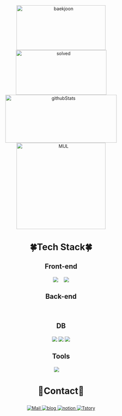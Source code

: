 <div  style = "display: flex;  align-items: center; flex-direction: column;  justify-content: center;" align = "center";>
<!-- font-size 를 조절하면 원하는 크기로 글자를 조절할 수 있습니다.-->
  <!-- Designed and developed in-house at Oreuda (https://oreuda.kr) -->
  <!-- 불편 사항 및 문의는 tykimdream@gmail.com으로 보내주세요 -->
 <!-- <div key="6">
    <a href = "https://oreuda.kr/">
      <img
        src=https://oreuda.kr/api/v1/plant/card?nickname=tykimdream
        alt="oreuda"
      />
    </a>
  </div>
  -->
  <div key="1">
    <img src=http://mazassumnida.wtf/api/v2/generate_badge?boj=tykimdream width="280" height="140" alt="baekjoon" />
    <img src=http://mazandi.herokuapp.com/api?handle=tykimdream&theme=warm width="285" height="140" alt="solved" />
  </div>
  
  <div key="2">
    <img src=https://github-readme-stats.vercel.app/api?username=tykimdream&show_icons=true&theme=onedark width="350" height="150" alt="githubStats" />
  </div>
  
  <div key="3">
    <img src=https://github-readme-stats.vercel.app/api/top-langs/?username=tykimdream&theme=merko width="280" height=270 alt="MUL" />
  </div>
  
  <div key="4">
   <h3 style ="font-size : 2em; font-weight:700;">🍀Tech Stack🍀</h3>
    <div ><h3 key=0 style ="font-size : 1.5em; font-weight:700;">Front-end</h3><div ">
      <img
          key=728909.2829016014
          style = "margin: 5px 5px;"
          src=https://img.shields.io/badge/html5-e44b23?style=flat&logo=html5&logoColor=white
          alt=""
        />
      <img
          key=400069.7175827708
          style = "margin: 5px 5px;"
          src=https://img.shields.io/badge/javascript-f1e05a?style=flat&logo=javascript&logoColor=white
          alt=""
        /> <img
          key=530422.4198346423
          style = "margin: 5px 5px;"
          src=https://img.shields.io/badge/typescript-31859c?style=flat&logo=typescript&logoColor=white
          alt=""
        />
      <img src="https://img.shields.io/badge/jQuery-0769AD?style=flat-square&logo=jQuery&logoColor=white"/>
       <img
          key=674891.8184379778
          style = "margin: 5px 5px;"
          src=https://img.shields.io/badge/css-563d7c?style=flat&logo=css&logoColor=white
          alt=""
        /> 
      <img src="https://img.shields.io/badge/Tailwind CSS-06B6D4?style=flat-square&logo=Tailwind CSS&logoColor=white"/>
      <img
          key=538419.1401725815
          style = "margin: 5px 5px;"
          src=https://img.shields.io/badge/react-61DAFB?style=flat&logo=react&logoColor=white
          alt=""
        /> <img
          key=182973.445786954
          style = "margin: 5px 5px;"
          src=https://img.shields.io/badge/vue.js-4FC08D?style=flat&logo=vue.js&logoColor=white
          alt=""
        /> <img
          key=969077.9736312556
          style = "margin: 5px 5px;"
          src=https://img.shields.io/badge/next.js-000000?style=flat&logo=next.js&logoColor=white
          alt=""
        />
    </div><h3 key=1 style ="font-size : 1.5em; font-weight:700;">Back-end</h3><div ">
      <img
          key=280181.31470125855
          style = "margin: 5px 5px;"
          src=https://img.shields.io/badge/java-b07219?style=flat&logo=java&logoColor=white
          alt=""
        /> <img
          key=126207.18072140837
          style = "margin: 5px 5px;"
          src=https://img.shields.io/badge/php-4f5d95?style=flat&logo=php&logoColor=white
          alt=""
        /> <img
          key=446291.9641793436
          style = "margin: 5px 5px;"
          src=https://img.shields.io/badge/c-555?style=flat&logo=c&logoColor=white
          alt=""
        /> <img
          key=437744.6724432938
          style = "margin: 5px 5px;"
          src=https://img.shields.io/badge/python-3581ba?style=flat&logo=python&logoColor=white
          alt=""
        /> <img
          key=17712.34013617513
          style = "margin: 5px 5px;"
          src=https://img.shields.io/badge/node.js-339933?style=flat&logo=node.js&logoColor=white
          alt=""
        /> <img
          key=637881.9337059885
          style = "margin: 5px 5px;"
          src=https://img.shields.io/badge/spring-6DB33F?style=flat&logo=spring&logoColor=white
          alt=""
        /> <img
          key=638588.1497452474
          style = "margin: 5px 5px;"
          src=https://img.shields.io/badge/springboot-6DB33F?style=flat&logo=springboot&logoColor=white
          alt=""
        /></div>
      </div><h3 key=1 style ="font-size : 1.5em; font-weight:700;">DB</h3><div ">
        <img src="https://img.shields.io/badge/MongoDB-47A248?style=flat-square&logo=MongoDB&logoColor=white"/>
        <img src="https://img.shields.io/badge/MySQL-4479A1?style=flat-square&logo=MySQL&logoColor=white"/>
        <img src="https://img.shields.io/badge/Firebase-FFCA28?style=flat-square&logo=firebase&logoColor=black"/>
      </div>
    <h3 key=2 style ="font-size : 1.5em; font-weight:700;">Tools</h3><div ">
      <img src="https://img.shields.io/badge/Git-F05032?style=flat-square&logo=git&logoColor=white"/>
      <img key=385013.71808301215
          style = "margin: 5px 5px;"
          src=https://img.shields.io/badge/figma-F24E1E?style=flat&logo=figma&logoColor=white
          alt=""
        />
      <img key=524675.8102319523
          style = "margin: 5px 5px;"
          src=https://img.shields.io/badge/jirasoftware-0052CC?style=flat&logo=jirasoftware&logoColor=white
          alt=""
        />
        </div>
</div>

  <div key="5">
    <h3 style ="font-size : 2em; font-weight:700;">💙Contact💙</h3>
    <div className=Preview_contactBadgeDiv__3demU>
      <a href=mailto:tykimdream@naver.com target="_blank">
            <img
              src="https://img.shields.io/badge/Mail-6667AB?style=flat&logo=Gmail&logoColor=white"
              alt="Mail"
            />
          </a>
      <a href=tykimdream target="_blank">
            <img src=https://img.shields.io/badge/TechBlog-7FD2F5?style=flat&logo=Hoppscotch&logoColor=white&link=tykimdream/ alt="blog" />
          </a>
      <a href=tykimdream target="_blank">
            <img src=https://img.shields.io/badge/Notion-000000?style=flat&logo=Notion&logoColor=white&link=tykimdream/ alt="notion" />
          </a>
      <a href=tykimdream target="https://tykimdream.tistory.com">
            <img src=https://img.shields.io/badge/Tistory-FFFFFF?style=flat&logo=Tistory&logoColor=orange&link=tykimdream/ alt="Tstory" />
          </a>
    </div>
  </div>

  <!--
  <div key="7" >
    <div key=0 >
          <h3 style ="font-size : 1.5em; font-weight:700;">
          안녕하세요. oreuda 개발자 김지환입니다. <br>
          이 프로필은 <a href="https://oreuda.kr/landing" target="_blank"> https://oreuda.kr </a> 에 의해 작성되었습니다.
          </h3>
    </div>
  </div>
  -->
  
</div>
